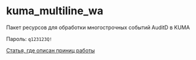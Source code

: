 # kuma_multiline_wa

Пакет ресурсов для обработки многострочных событий AuditD в KUMA

Пароль: `q123123Q!`

[Статья, где описан приниц работы](https://kb.kuma-community.ru/books/podkliucenie-istocnikov/page/obrabotka-mnogostrocnyx-sobytii-auditd-v-kuma)
